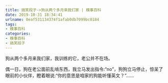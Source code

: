 ```yaml
---
title: 搞笑段子->狗从两个多月来我们家 | 糗事百科
date: 2019-10-31 18:34:41
urlname: 0eaf531134374f1afab0db7099bc0184
tags: 
- 糗事百科
categories:
- 糗事百科
- 搞笑段子
---
```

狗从两个多月来我们家，我训练的它，老公并不在场。

偶一日，狗在老公面前乱啃东西，我立马发出指令:“no”，狗狗立马停止，惊呆了眼前的小伙伴，瞪着眼说:“你的意思是咱家的狗能听懂英文？”……


